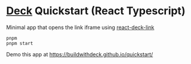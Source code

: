 # [Deck](https://deck.co) Quickstart (React Typescript)

Minimal app that opens the link iframe using [react-deck-link](https://www.npmjs.com/package/react-deck-link)

```
pnpm
pnpm start
```

Demo this app at https://buildwithdeck.github.io/quickstart/

